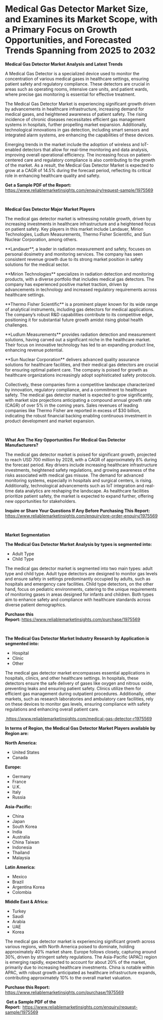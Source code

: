 <p><h1>Medical Gas Detector Market Size, and Examines its Market Scope, with a Primary Focus on Growth Opportunities, and Forecasted Trends Spanning from 2025 to 2032</h1></p><p><strong>Medical Gas Detector Market Analysis and Latest Trends</strong></p>
<p><p>A Medical Gas Detector is a specialized device used to monitor the concentration of various medical gases in healthcare settings, ensuring patient safety and regulatory compliance. These detectors are crucial in areas such as operating rooms, intensive care units, and patient wards, where precise gas monitoring is essential for effective treatment.</p><p>The Medical Gas Detector Market is experiencing significant growth driven by advancements in healthcare infrastructure, increasing demand for medical gases, and heightened awareness of patient safety. The rising incidence of chronic diseases necessitates efficient gas management systems in hospitals, further propelling market expansion. Additionally, technological innovations in gas detection, including smart sensors and integrated alarm systems, are enhancing the capabilities of these devices.</p><p>Emerging trends in the market include the adoption of wireless and IoT-enabled detectors that allow for real-time monitoring and data analysis, improving overall operational efficiency. The increasing focus on patient-centered care and regulatory compliance is also contributing to the growth of the market. As a result, the Medical Gas Detector Market is expected to grow at a CAGR of 14.5% during the forecast period, reflecting its critical role in enhancing healthcare quality and safety.</p></p>
<p><strong>Get a Sample PDF of the Report:&nbsp;</strong> <a href="https://www.reliablemarketinsights.com/enquiry/request-sample/1975569?utm_campaign=3573&utm_medium=2&utm_source=Github&utm_content=ia&utm_term=16042025&utm_id=medical-gas-detector">https://www.reliablemarketinsights.com/enquiry/request-sample/1975569</a></p>
<p>&nbsp;</p>
<p><strong>Medical Gas Detector Major Market Players</strong></p>
<p><p>The medical gas detector market is witnessing notable growth, driven by increasing investments in healthcare infrastructure and a heightened focus on patient safety. Key players in this market include Landauer, Mirion Technologies, Ludlum Measurements, Thermo Fisher Scientific, and Sun Nuclear Corporation, among others.</p><p>**Landauer**, a leader in radiation measurement and safety, focuses on personal dosimetry and monitoring services. The company has seen consistent revenue growth due to its strong market position in safety solutions for the medical sector.</p><p>**Mirion Technologies** specializes in radiation detection and monitoring products, with a diverse portfolio that includes medical gas detectors. The company has experienced positive market traction, driven by advancements in technology and increased regulatory requirements across healthcare settings.</p><p>**Thermo Fisher Scientific** is a prominent player known for its wide range of analytical instruments, including gas detectors for medical applications. The company’s robust R&D capabilities contribute to its competitive edge, positioning it for substantial future growth amidst rising global health challenges.</p><p>**Ludlum Measurements** provides radiation detection and measurement solutions, having carved out a significant niche in the healthcare market. Their focus on innovative technology has led to an expanding product line, enhancing revenue potential.</p><p>**Sun Nuclear Corporation** delivers advanced quality assurance solutions for healthcare facilities, and their medical gas detectors are crucial for ensuring optimal patient care. The company is poised for growth as healthcare organizations increasingly adopt sophisticated safety protocols.</p><p>Collectively, these companies form a competitive landscape characterized by innovation, regulatory compliance, and a commitment to healthcare safety. The medical gas detector market is expected to grow significantly, with market size projections anticipating a compound annual growth rate (CAGR) of over 5% in the coming years. Sales revenues of leading companies like Thermo Fisher are reported in excess of $30 billion, indicating the robust financial backing enabling continuous investment in product development and market expansion.</p></p>
<p>&nbsp;</p>
<p><strong>What Are The Key Opportunities For Medical Gas Detector Manufacturers?</strong></p>
<p><p>The medical gas detector market is poised for significant growth, projected to reach USD 700 million by 2028, with a CAGR of approximately 8% during the forecast period. Key drivers include increasing healthcare infrastructure investments, heightened safety regulations, and growing awareness of the risks associated with medical gas misuse. The demand for advanced monitoring systems, especially in hospitals and surgical centers, is rising. Additionally, technological advancements such as IoT integration and real-time data analytics are reshaping the landscape. As healthcare facilities prioritize patient safety, the market is expected to expand further, offering new opportunities for stakeholders.</p></p>
<p><strong>Inquire or Share Your Questions If Any Before Purchasing This Report:</strong> <a href="https://www.reliablemarketinsights.com/enquiry/pre-order-enquiry/1975569?utm_campaign=3573&utm_medium=2&utm_source=Github&utm_content=ia&utm_term=16042025&utm_id=medical-gas-detector">https://www.reliablemarketinsights.com/enquiry/pre-order-enquiry/1975569</a></p>
<p>&nbsp;</p>
<p><strong>Market Segmentation</strong></p>
<p><strong>The Medical Gas Detector Market Analysis by types is segmented into:</strong></p>
<p><ul><li>Adult Type</li><li>Child Type</li></ul></p>
<p><p>The medical gas detector market is segmented into two main types: adult type and child type. Adult type detectors are designed to monitor gas levels and ensure safety in settings predominantly occupied by adults, such as hospitals and emergency care facilities. Child type detectors, on the other hand, focus on pediatric environments, catering to the unique requirements of monitoring gases in areas designed for infants and children. Both types aim to enhance safety and compliance with healthcare standards across diverse patient demographics.</p></p>
<p><strong>Purchase this Report:&nbsp;</strong><a href="https://www.reliablemarketinsights.com/purchase/1975569?utm_campaign=3573&utm_medium=2&utm_source=Github&utm_content=ia&utm_term=16042025&utm_id=medical-gas-detector">https://www.reliablemarketinsights.com/purchase/1975569</a></p>
<p>&nbsp;</p>
<p><strong>The Medical Gas Detector Market Industry Research by Application is segmented into:</strong></p>
<p><ul><li>Hospital</li><li>Clinic</li><li>Other</li></ul></p>
<p><p>The medical gas detector market encompasses essential applications in hospitals, clinics, and other healthcare settings. In hospitals, these detectors ensure the safe delivery of gases like oxygen and nitrous oxide, preventing leaks and ensuring patient safety. Clinics utilize them for efficient gas management during outpatient procedures. Additionally, other markets, such as research laboratories and ambulatory care facilities, rely on these devices to monitor gas levels, ensuring compliance with safety regulations and enhancing overall patient care.</p></p>
<p><a href="https://www.reliablemarketinsights.com/medical-gas-detector-r1975569?utm_campaign=3573&utm_medium=2&utm_source=Github&utm_content=ia&utm_term=16042025&utm_id=medical-gas-detector">&nbsp;https://www.reliablemarketinsights.com/medical-gas-detector-r1975569</a></p>
<p><strong>In terms of Region, the Medical Gas Detector Market Players available by Region are:</strong></p>
<p>
    <p> <strong> North America: </strong>
        <ul>
            <li>United States</li>
            <li>Canada</li>
        </ul>
        </p> 
    <p> <strong> Europe: </strong>
        <ul>
            <li>Germany</li>
            <li>France</li>
            <li>U.K.</li>
            <li>Italy</li>
            <li>Russia</li>
        </ul>
        </p> 
    <p> <strong> Asia-Pacific: </strong>
        <ul>
            <li>China</li>
            <li>Japan</li>
            <li>South Korea</li>
            <li>India</li>
            <li>Australia</li>
            <li>China Taiwan</li>
            <li>Indonesia</li>
            <li>Thailand</li>
            <li>Malaysia</li>
        </ul>
        </p> 
    <p> <strong> Latin America: </strong>
        <ul>
            <li>Mexico</li>
            <li>Brazil</li>
            <li>Argentina Korea</li>
            <li>Colombia</li>
        </ul>
        </p> 
    <p> <strong> Middle East & Africa: </strong>
        <ul>
            <li>Turkey</li>
            <li>Saudi</li>
            <li>Arabia</li>
            <li>UAE</li>
            <li>Korea</li>
        </ul>
    </p>
    </p>
<p><p>The medical gas detector market is experiencing significant growth across various regions, with North America poised to dominate, holding approximately 40% market share. Europe follows closely, capturing around 30%, driven by stringent safety regulations. The Asia-Pacific (APAC) region is emerging rapidly, expected to account for about 20% of the market, primarily due to increasing healthcare investments. China is notable within APAC, with robust growth anticipated as healthcare infrastructure expands, contributing approximately 10% to the overall market valuation.</p></p>
<p><strong>Purchase this Report: </strong><a href="https://www.reliablemarketinsights.com/purchase/1975569?utm_campaign=3573&utm_medium=2&utm_source=Github&utm_content=ia&utm_term=16042025&utm_id=medical-gas-detector">https://www.reliablemarketinsights.com/purchase/1975569</a></p>
<p>&nbsp;<strong>Get a Sample PDF of the Report:&nbsp;&nbsp;</strong><a href="https://www.reliablemarketinsights.com/enquiry/request-sample/1975569?utm_campaign=3573&utm_medium=2&utm_source=Github&utm_content=ia&utm_term=16042025&utm_id=medical-gas-detector">https://www.reliablemarketinsights.com/enquiry/request-sample/1975569</a></p>
<p><strong></strong></p>
<p><p></p><p></p><p></p></p>